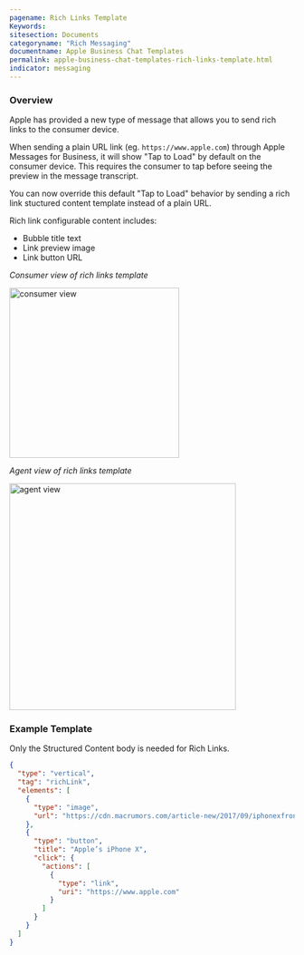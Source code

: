 ```yaml
---
pagename: Rich Links Template
Keywords:
sitesection: Documents
categoryname: "Rich Messaging"
documentname: Apple Business Chat Templates
permalink: apple-business-chat-templates-rich-links-template.html
indicator: messaging
---
```


### Overview

Apple has provided a new type of message that allows you to send rich links to the consumer device. 

When sending a plain URL link (eg. `https://www.apple.com`) through Apple Messages for Business, it will show "Tap to Load" by default on the consumer device. This requires the consumer to tap before seeing the preview in the message transcript. 

You can now override this default "Tap to Load" behavior by sending a rich link stuctured content template instead of a plain URL.

Rich link configurable content includes:

* Bubble title text
* Link preview image
* Link button URL

*Consumer view of rich links template*

<img src="img/link_preview_abc0.jpg" style="width:300px" alt="consumer view">

*Agent view of rich links template*

<img src="img/link_preview_abc1.png" style="width:400px" alt="agent view">

### Example Template

Only the Structured Content body is needed for Rich Links.

```json
{
  "type": "vertical",
  "tag": "richLink",
  "elements": [
    {
      "type": "image",
      "url": "https://cdn.macrumors.com/article-new/2017/09/iphonexfrontback-800x573.jpg"
    },
    {
      "type": "button",
      "title": "Apple’s iPhone X",
      "click": {
        "actions": [
          {
            "type": "link",
            "uri": "https://www.apple.com"
          }
        ]
      }
    }
  ]
}
```
